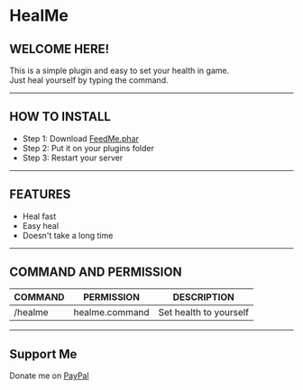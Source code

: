 # HealMe
## WELCOME HERE!
This is a simple plugin and easy to set your health in game.</br >
Just heal yourself by typing the command.

---

## HOW TO INSTALL
* Step 1: Download [FeedMe.phar](https://poggit.pmmp.io/ci/SIVANNKH/HealMe/HealMe)
* Step 2: Put it on your plugins folder
* Step 3: Restart your server

---

## FEATURES
* Heal fast
* Easy heal
* Doesn't take a long time

---

## COMMAND AND PERMISSION
| COMMAND | PERMISSION | DESCRIPTION |
|---|---|---|
| /healme | healme.command | Set health to yourself |

---

## Support Me
Donate me on [PayPal](https://www.paypal.me/sivannkh)
